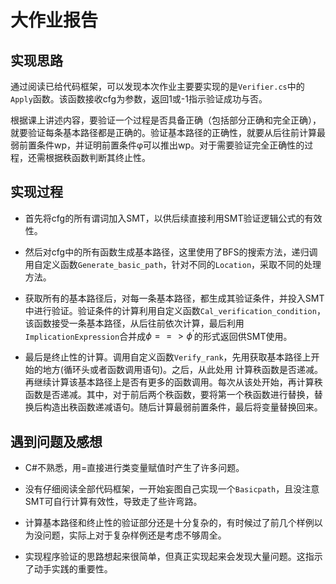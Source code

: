 # 大作业报告

## 实现思路

通过阅读已给代码框架，可以发现本次作业主要要实现的是`Verifier.cs`中的`Apply`函数。该函数接收cfg为参数，返回1或-1指示验证成功与否。

根据课上讲述内容，要验证一个过程是否具备正确（包括部分正确和完全正确），就要验证每条基本路径都是正确的。验证基本路径的正确性，就要从后往前计算最弱前置条件wp，并证明前置条件φ可以推出wp。对于需要验证完全正确性的过程，还需根据秩函数判断其终止性。



## 实现过程

+ 首先将cfg的所有谓词加入SMT，以供后续直接利用SMT验证逻辑公式的有效性。

+ 然后对cfg中的所有函数生成基本路径，这里使用了BFS的搜索方法，递归调用自定义函数`Generate_basic_path`，针对不同的`Location`，采取不同的处理方法。

+ 获取所有的基本路径后，对每一条基本路径，都生成其验证条件，并投入SMT中进行验证。验证条件的计算利用自定义函数`Cal_verification_condition`，该函数接受一条基本路径，从后往前依次计算，最后利用`ImplicationExpression`合并成$\phi ==> \phi^{'}$的形式返回供SMT使用。
+ 最后是终止性的计算。调用自定义函数`Verify_rank`，先用获取基本路径上开始的地方(循环头或者函数调用语句)。之后，从此处用 计算秩函数是否递减。再继续计算该基本路径上是否有更多的函数调用。每次从该处开始，再计算秩函数是否递减。其中，对于前后两个秩函数，要将第一个秩函数进行替换，替换后构造出秩函数递减语句。随后计算最弱前置条件，最后将变量替换回来。



## 遇到问题及感想

+ C#不熟悉，用=直接进行类变量赋值时产生了许多问题。
+ 没有仔细阅读全部代码框架，一开始妄图自己实现一个`Basicpath`，且没注意SMT可自行计算有效性，导致走了些许弯路。
+ 计算基本路径和终止性的验证部分还是十分复杂的，有时候过了前几个样例以为没问题，实际上对于复杂样例还是考虑不够周全。

+ 实现程序验证的思路想起来很简单，但真正实现起来会发现大量问题。这指示了动手实践的重要性。